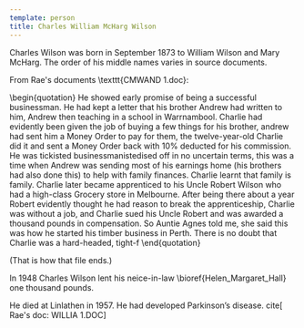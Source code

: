 ```yaml
---
template: person
title: Charles William McHarg Wilson
---
```


Charles Wilson was born in September 1873 to William Wilson and Mary McHarg.
The order of his middle names varies in source documents.

From Rae's documents \texttt{CMWAND 1.doc}:

\begin{quotation}
He showed early promise of being a successful businessman.
He had kept a letter that his brother Andrew had written to him, Andrew then teaching in a school in Warrnambool.
Charlie had evidently been given the job of buying a few things for his brother, andrew had sent him a Money Order to pay for them,
the twelve-year-old Charlie did it and sent a Money Order back with 10\% deducted for his commission.
He was tickisted businessmanistedised off in no uncertain terms, this was a time when Andrew was sending most of his earnings home
(his brothers had also done this) to help with family finances. Charlie learnt that family is family. Charlie later became apprenticed to his Uncle Robert Wilson who had a high-class Grocery store in Melbourne. After being there about a year Robert evidently thought he had reason to break the apprenticeship, Charlie was without a job, and Charlie sued his Uncle Robert and was awarded a thousand pounds in compensation. So Auntie Agnes told me, she said this was how he started his timber business in Perth. There is no doubt that Charlie was a hard-headed, tight-f
\end{quotation}

(That is how that file ends.)

In 1948 Charles Wilson lent his neice-in-law \bioref{Helen_Margaret_Hall} one thousand pounds.

He died at Linlathen in 1957. He had developed Parkinson’s disease. cite[ Rae's doc: WILLIA 1.DOC]
